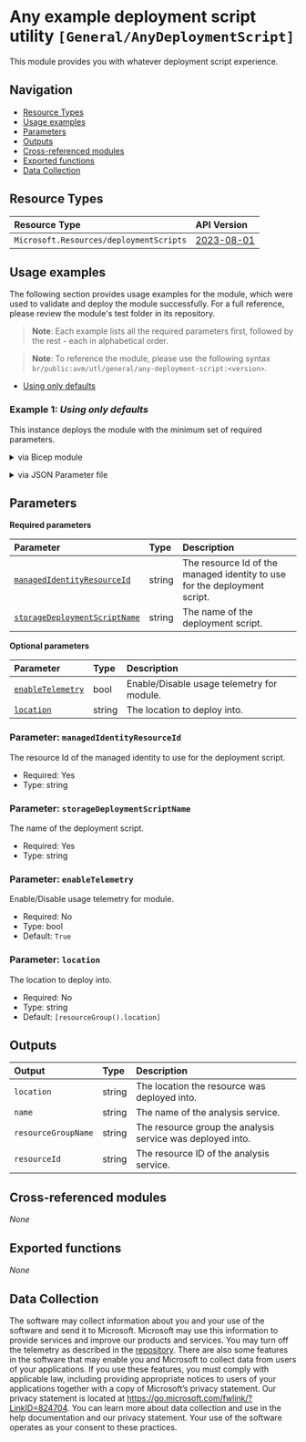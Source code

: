 # Any example deployment script utility `[General/AnyDeploymentScript]`

This module provides you with whatever deployment script experience.

## Navigation

- [Resource Types](#Resource-Types)
- [Usage examples](#Usage-examples)
- [Parameters](#Parameters)
- [Outputs](#Outputs)
- [Cross-referenced modules](#Cross-referenced-modules)
- [Exported functions](#Exported-functions)
- [Data Collection](#Data-Collection)

## Resource Types

| Resource Type | API Version |
| :-- | :-- |
| `Microsoft.Resources/deploymentScripts` | [2023-08-01](https://learn.microsoft.com/en-us/azure/templates/Microsoft.Resources/2023-08-01/deploymentScripts) |

## Usage examples

The following section provides usage examples for the module, which were used to validate and deploy the module successfully. For a full reference, please review the module's test folder in its repository.

>**Note**: Each example lists all the required parameters first, followed by the rest - each in alphabetical order.

>**Note**: To reference the module, please use the following syntax `br/public:avm/utl/general/any-deployment-script:<version>`.

- [Using only defaults](#example-1-using-only-defaults)

### Example 1: _Using only defaults_

This instance deploys the module with the minimum set of required parameters.


<details>

<summary>via Bicep module</summary>

```bicep
module anyDeploymentScript 'br/public:avm/utl/general/any-deployment-script:<version>' = {
  name: 'anyDeploymentScriptDeployment'
  params: {
    // Required parameters
    managedIdentityResourceId: '<managedIdentityResourceId>'
    storageDeploymentScriptName: 'gadsdmin001'
  }
}
```

</details>
<p>

<details>

<summary>via JSON Parameter file</summary>

```json
{
  "$schema": "https://schema.management.azure.com/schemas/2019-04-01/deploymentParameters.json#",
  "contentVersion": "1.0.0.0",
  "parameters": {
    // Required parameters
    "managedIdentityResourceId": {
      "value": "<managedIdentityResourceId>"
    },
    "storageDeploymentScriptName": {
      "value": "gadsdmin001"
    }
  }
}
```

</details>
<p>


## Parameters

**Required parameters**

| Parameter | Type | Description |
| :-- | :-- | :-- |
| [`managedIdentityResourceId`](#parameter-managedidentityresourceid) | string | The resource Id of the managed identity to use for the deployment script. |
| [`storageDeploymentScriptName`](#parameter-storagedeploymentscriptname) | string | The name of the deployment script. |

**Optional parameters**

| Parameter | Type | Description |
| :-- | :-- | :-- |
| [`enableTelemetry`](#parameter-enabletelemetry) | bool | Enable/Disable usage telemetry for module. |
| [`location`](#parameter-location) | string | The location to deploy into. |

### Parameter: `managedIdentityResourceId`

The resource Id of the managed identity to use for the deployment script.

- Required: Yes
- Type: string

### Parameter: `storageDeploymentScriptName`

The name of the deployment script.

- Required: Yes
- Type: string

### Parameter: `enableTelemetry`

Enable/Disable usage telemetry for module.

- Required: No
- Type: bool
- Default: `True`

### Parameter: `location`

The location to deploy into.

- Required: No
- Type: string
- Default: `[resourceGroup().location]`


## Outputs

| Output | Type | Description |
| :-- | :-- | :-- |
| `location` | string | The location the resource was deployed into. |
| `name` | string | The name of the analysis service. |
| `resourceGroupName` | string | The resource group the analysis service was deployed into. |
| `resourceId` | string | The resource ID of the analysis service. |

## Cross-referenced modules

_None_

## Exported functions

_None_

## Data Collection

The software may collect information about you and your use of the software and send it to Microsoft. Microsoft may use this information to provide services and improve our products and services. You may turn off the telemetry as described in the [repository](https://aka.ms/avm/telemetry). There are also some features in the software that may enable you and Microsoft to collect data from users of your applications. If you use these features, you must comply with applicable law, including providing appropriate notices to users of your applications together with a copy of Microsoft’s privacy statement. Our privacy statement is located at <https://go.microsoft.com/fwlink/?LinkID=824704>. You can learn more about data collection and use in the help documentation and our privacy statement. Your use of the software operates as your consent to these practices.
